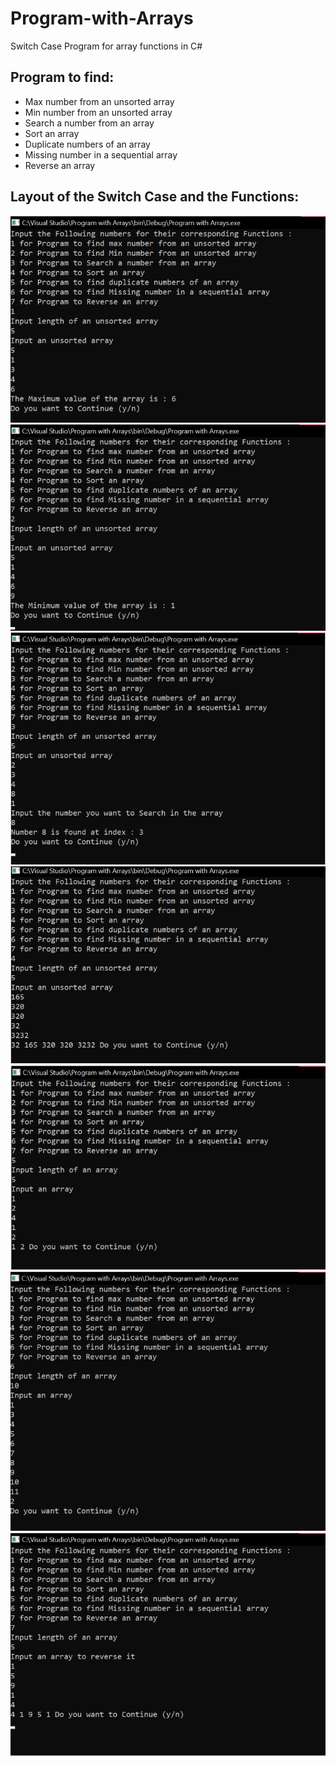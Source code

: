 # Program-with-Arrays

Switch Case Program for array functions in C#

##  Program to find:

* Max number from an unsorted array
* Min number from an unsorted array
* Search a number from an array
* Sort an array
* Duplicate numbers of an array
* Missing number in a sequential array
* Reverse an array

## Layout of the Switch Case and the Functions:
![Max number from an unsorted array](https://github.com/akashde3p/Program-with-Arrays/blob/master/Images/1.png?raw=true)
![Min number from an unsorted array](https://github.com/akashde3p/Program-with-Arrays/blob/master/Images/2.png?raw=true)
![Search a number from an array](https://github.com/akashde3p/Program-with-Arrays/blob/master/Images/3.png?raw=true)
![Sort an array](https://github.com/akashde3p/Program-with-Arrays/blob/master/Images/4.png?raw=true)
![Duplicate numbers of an array](https://github.com/akashde3p/Program-with-Arrays/blob/master/Images/5.png?raw=true)
![Missing number in a sequential array](https://github.com/akashde3p/Program-with-Arrays/blob/master/Images/6.png?raw=true)
![Reverse an array](https://github.com/akashde3p/Program-with-Arrays/blob/master/Images/7.png?raw=true)





